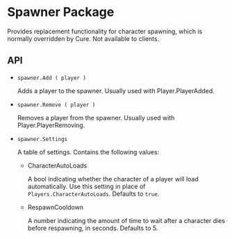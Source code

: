 # Spawner Package

Provides replacement functionality for character spawning, which is normally
overridden by Cure. Not available to clients.


## API

- `spawner.Add ( player )`

	Adds a player to the spawner. Usually used with Player.PlayerAdded.

- `spawner.Remove ( player )`

	Removes a player from the spawner. Usually used with
	Player.PlayerRemoving.

- `spawner.Settings`

	A table of settings. Contains the following values:

	- CharacterAutoLoads

		A bool indicating whether the character of a player will load
		automatically. Use this setting in place of
		`Players.CharacterAutoLoads`. Defaults to `true`.

	- RespawnCooldown

		A number indicating the amount of time to wait after a character dies
		before respawning, in seconds. Defaults to 5.
